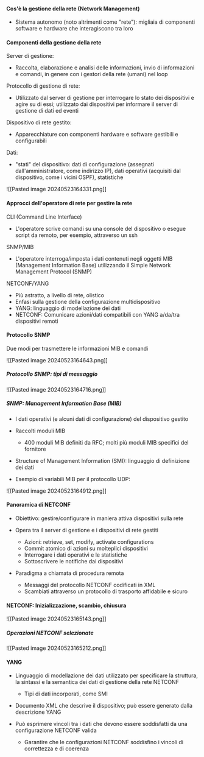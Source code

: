 #### Cos'è la gestione della rete (Network Management)
- Sistema autonomo (noto altrimenti come "rete"): migliaia di componenti software e hardware che interagiscono tra loro

#### Componenti della gestione della rete
Server di gestione:
- Raccolta, elaborazione e analisi delle informazioni, invio di informazioni e comandi, in genere con i gestori della rete (umani) nel loop

Protocollo di gestione di rete:
- Utilizzato dal server di gestione per interrogare lo stato dei dispositivi e agire su di essi; utilizzato dai dispositivi per informare il server di gestione di dati ed eventi

Dispositivo di rete gestito:
- Apparecchiature con componenti hardware e software gestibili e configurabili

Dati:
- "stati" del dispositivo: dati di configurazione (assegnati dall'amministratore, come indirizzo IP), dati operativi (acquisiti dal dispositivo, come i vicini OSPF), statistiche

![[Pasted image 20240523164331.png]]


#### Approcci dell'operatore di rete per gestire la rete
CLI (Command Line Interface)
- L'operatore scrive comandi su una console del dispositivo o esegue script da remoto, per esempio, attraverso un ssh

SNMP/MIB
- L'operatore interroga/imposta i dati contenuti negli oggetti MIB (Management Information Base) utilizzando il Simple Network Management Protocol (SNMP)

NETCONF/YANG
- Più astratto, a livello di rete, olistico
- Enfasi sulla gestione della configurazione multidispositivo
- YANG: linguaggio di modellazione dei dati
- NETCONF: Comunicare azioni/dati compatibili con YANG a/da/tra dispositivi remoti

#### Protocollo SNMP
Due modi per trasmettere le informazioni MIB e comandi

![[Pasted image 20240523164643.png]]

##### Protocollo SNMP: tipi di messaggio

![[Pasted image 20240523164716.png]]

##### SNMP: Management Information Base (MIB)
- I dati operativi (e alcuni dati di configurazione) del dispositivo gestito
- Raccolti moduli MIB
	- 400 moduli MIB definiti da RFC; molti più moduli MIB specifici del fornitore

- Structure of Management Information (SMI): linguaggio di definizione dei dati 
- Esempio di variabili MIB per il protocollo UDP:

![[Pasted image 20240523164912.png]]

#### Panoramica di NETCONF
- Obiettivo: gestire/configurare in maniera attiva dispositivi sulla rete
- Opera tra il server di gestione e i dispositivi di rete gestiti
	- Azioni: retrieve, set, modify, activate configurations
	- Commit atomico di azioni su molteplici dispositivi
	- Interrogare i dati operativi e le statistiche
	- Sottoscrivere le notifiche dai dispositivi

- Paradigma a chiamata di procedura remota 
	- Messaggi del protocollo NETCONF codificati in XML
	- Scambiati attraverso un protocollo di trasporto affidabile e sicuro

#### NETCONF: Inizializzazione, scambio, chiusura

![[Pasted image 20240523165143.png]]

##### Operazioni NETCONF selezionate

![[Pasted image 20240523165212.png]]


#### YANG
- Linguaggio di modellazione dei dati utilizzato per specificare la struttura, la sintassi e la semantica dei dati di gestione della rete NETCONF
	- Tipi di dati incorporati, come SMI

- Documento XML che descrive il dispositivo; può essere generato dalla descrizione YANG
- Può esprimere vincoli tra i dati che devono essere soddisfatti da una configurazione NETCONF valida
	- Garantire che le configurazioni NETCONF soddisfino i vincoli di correttezza e di coerenza

